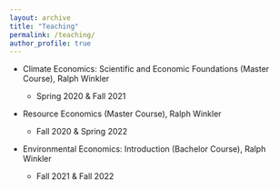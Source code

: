 ```yaml
---
layout: archive
title: "Teaching"
permalink: /teaching/
author_profile: true
---
```


* Climate Economics: Scientific and Economic Foundations (Master Course), Ralph Winkler
  * Spring 2020 & Fall 2021

* Resource Economics (Master Course), Ralph Winkler 
  * Fall 2020 & Spring 2022

* Environmental Economics: Introduction (Bachelor Course), Ralph Winkler 
  * Fall 2021 & Fall 2022
